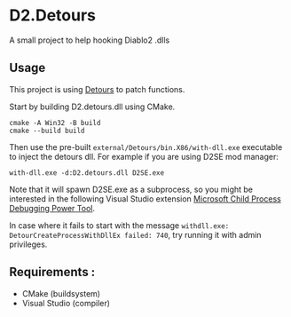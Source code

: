 # D2.Detours

A small project to help hooking Diablo2 .dlls

## Usage

This project is using [Detours](https://github.com/microsoft/Detours) to patch functions.

Start by building D2.detours.dll using CMake.

```
cmake -A Win32 -B build
cmake --build build
```

Then use the pre-built `external/Detours/bin.X86/with-dll.exe` executable to inject the detours dll.
For example if you are using D2SE mod manager:

```
with-dll.exe -d:D2.detours.dll D2SE.exe
```

Note that it will spawn D2SE.exe as a subprocess, so you might be interested in the following Visual Studio extension [Microsoft Child Process Debugging Power Tool](https://marketplace.visualstudio.com/items?itemName=vsdbgplat.MicrosoftChildProcessDebuggingPowerTool).

In case where it fails to start with the message `withdll.exe: DetourCreateProcessWithDllEx failed: 740`, try running it with admin privileges.

## Requirements :

- CMake (buildsystem)
- Visual Studio (compiler)
